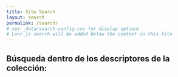```yaml
---
title: Site Search
layout: search
permalink: /search/
# see _data/search-config.csv for display options
# Lunr.js search will be added below the content in this file
---
```


## Búsqueda dentro de los descriptores de la colección:
